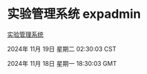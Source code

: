 # 实验管理系统 expadmin
[实验管理系统](http://219.139.196.42:56808/expadmin-782313d2-e1b1-4ea7-932e-3a55e6a1a4d0/)

2024年 11月 19日 星期二 02:30:03 CST

2024年 11月 18日 星期一 18:30:03 GMT
